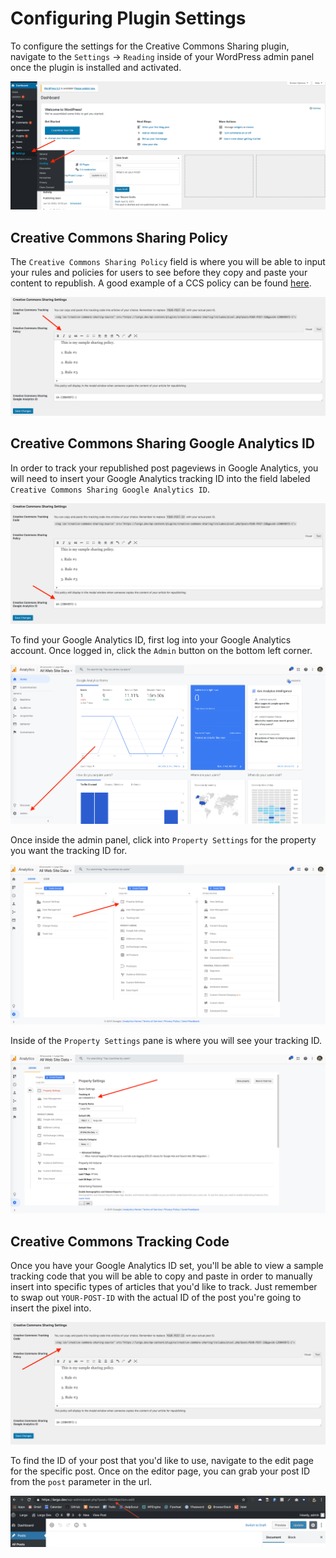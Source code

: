 # Configuring Plugin Settings

To configure the settings for the Creative Commons Sharing plugin, navigate to the `Settings` -> `Reading` inside of your WordPress admin panel once the plugin is installed
and activated.

![navigating to plugin settings](img/settings.png)

## Creative Commons Sharing Policy

The `Creative Commons Sharing Policy` field is where you will be able to input your rules and policies for users to see before they copy and paste your content to republish. A good example of a CCS policy can be found [here](https://www.propublica.org/steal-our-stories/).

![creative commons sharing policy field](img/creative-commons-sharing-policy.png)

## Creative Commons Sharing Google Analytics ID

In order to track your republished post pageviews in Google Analytics, you will need to insert your Google Analytics tracking ID into the field labeled `Creative Commons Sharing Google Analytics ID`.

![creative commons sharing google analytics id field](img/creative-commons-sharing-analytics-id.png)

To find your Google Analytics ID, first log into your Google Analytics account. Once logged in, click the `Admin` button on the bottom left corner.

![google analytics admin button](img/google-analytics-admin-button.png)

Once inside the admin panel, click into `Property Settings` for the property you want the tracking ID for.

![google analytics property settings](img/google-analytics-property-settings.png)

Inside of the `Property Settings` pane is where you will see your tracking ID.

![google analytics tracking id](img/google-analytics-tracking-id.png)

## Creative Commons Tracking Code

Once you have your Google Analytics ID set, you'll be able to view a sample tracking code that you will be able to copy and paste in order to manually insert into specific types of articles that you'd like to track. Just remember to swap out `YOUR-POST-ID` with the actual ID of the post you're going to insert the pixel into.

![creative commons sharing manual tracking code](img/creative-commons-sharing-tracking-code.png)

To find the ID of your post that you'd like to use, navigate to the edit page for the specific post. Once on the editor page, you can grab your post ID from the `post` parameter in the url.

![how to grab post id](img/find-post-id.png)
